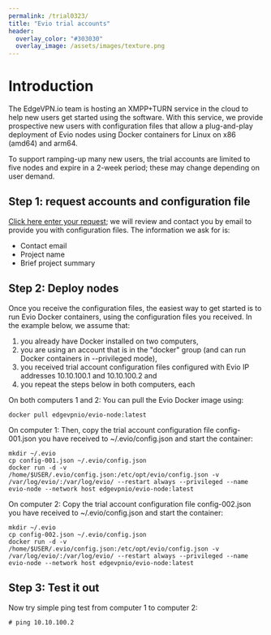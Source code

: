 ```yaml
---
permalink: /trial0323/
title: "Evio trial accounts"
header:
  overlay_color: "#303030"
  overlay_image: /assets/images/texture.png
---
```


# Introduction

The EdgeVPN.io team is hosting an XMPP+TURN service in the cloud to help new users get started using the software. 
With this service, we provide prospective new users with configuration files that allow a plug-and-play deployment of Evio nodes using Docker containers for Linux on x86 (amd64) and arm64.

To support ramping-up many new users, the trial accounts are limited to five nodes and expire in a 2-week period; these may change depending on user demand. 


## Step 1: request accounts and configuration file

[Click here enter your request](https://forms.gle/2TTrt9nV32pFAHbb9); we will review and contact you by email to provide you with configuration files. The information we ask for is:

* Contact email
* Project name
* Brief project summary

## Step 2: Deploy nodes

Once you receive the configuration files, the easiest way to get started is to run Evio Docker containers, using the configuration files you received.
In the example below, we assume that:
1) you already have Docker installed on two computers, 
3) you are using an account that is in the "docker" group (and can run Docker containers in --privileged mode),
4) you received trial account configuration files configured with Evio IP addresses 10.10.100.1 and 10.10.100.2 and
5) you repeat the steps below in both computers, each

On both computers 1 and 2:
You can pull the Evio Docker image using:
```
docker pull edgevpnio/evio-node:latest
```

On computer 1:
Then, copy the trial account configuration file config-001.json you have received to ~/.evio/config.json and start the container: 
```
mkdir ~/.evio
cp config-001.json ~/.evio/config.json
docker run -d -v /home/$USER/.evio/config.json:/etc/opt/evio/config.json -v /var/log/evio/:/var/log/evio/ --restart always --privileged --name evio-node --network host edgevpnio/evio-node:latest
```

On computer 2:
Copy the trial account configuration file config-002.json you have received to ~/.evio/config.json and start the container: 
```
mkdir ~/.evio
cp config-002.json ~/.evio/config.json
docker run -d -v /home/$USER/.evio/config.json:/etc/opt/evio/config.json -v /var/log/evio/:/var/log/evio/ --restart always --privileged --name evio-node --network host edgevpnio/evio-node:latest
```

## Step 3: Test it out

Now try simple ping test from computer 1 to computer 2:

```
# ping 10.10.100.2
```


